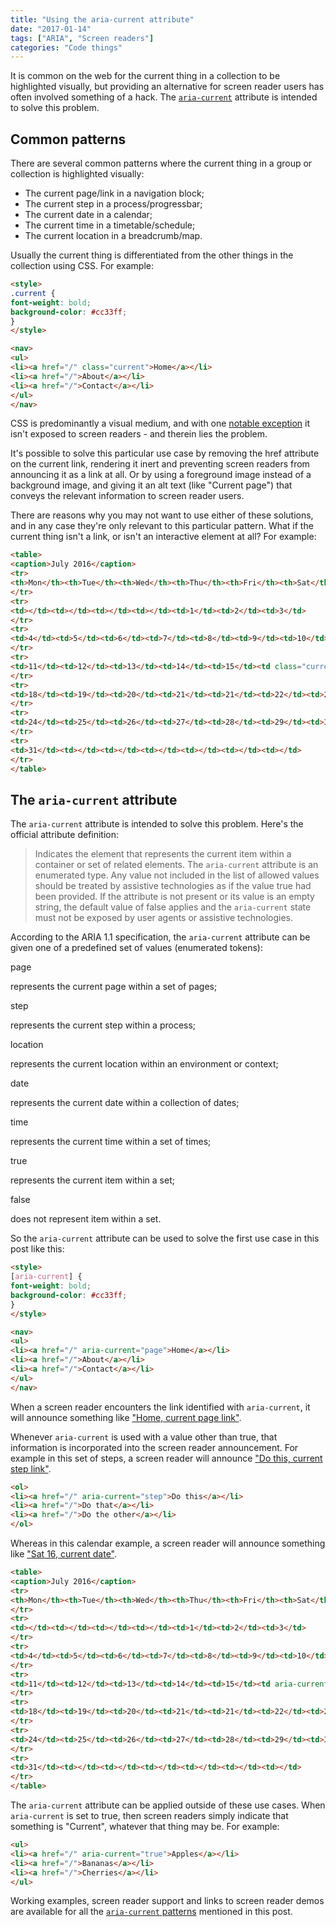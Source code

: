 ```yaml
---
title: "Using the aria-current attribute"
date: "2017-01-14"
tags: ["ARIA", "Screen readers"]
categories: "Code things"
---
```


It is common on the web for the current thing in a collection to be highlighted visually, but providing an alternative for screen reader users has often involved something of a hack. The [`aria-current`](https://www.w3.org/TR/wai-aria-1.1/#aria-current) attribute is intended to solve this problem.

## Common patterns

There are several common patterns where the current thing in a group or collection is highlighted visually:

- The current page/link in a navigation block;
- The current step in a process/progressbar;
- The current date in a calendar;
- The current time in a timetable/schedule;
- The current location in a breadcrumb/map.

Usually the current thing is differentiated from the other things in the collection using CSS. For example:

```html
<style>
.current {
font-weight: bold;
background-color: #cc33ff;
}
</style>

<nav>
<ul>
<li><a href="/" class="current">Home</a></li>
<li><a href="/">About</a></li>
<li><a href="/">Contact</a></li>
</ul>
</nav>
```

CSS is predominantly a visual medium, and with one [notable exception](http://tink.uk/accessibility-support-for-css-generated-content/) it isn't exposed to screen readers - and therein lies the problem.

It's possible to solve this particular use case by removing the href attribute on the current link, rendering it inert and preventing screen readers from announcing it as a link at all. Or by using a foreground image instead of a background image, and giving it an alt text (like "Current page") that conveys the relevant information to screen reader users.

There are reasons why you may not want to use either of these solutions, and in any case they're only relevant to this particular pattern. What if the current thing isn't a link, or isn't an interactive element at all? For example:

```html
<table>
<caption>July 2016</caption>
<tr>
<th>Mon</th><th>Tue</th><th>Wed</th><th>Thu</th><th>Fri</th><th>Sat</th><th>Sun</th>
</tr>
<tr>
<td></td><td></td><td></td><td></td><td>1</td><td>2</td><td>3</td>
</tr>
<tr>
<td>4</td><td>5</td><td>6</td><td>7</td><td>8</td><td>9</td><td>10</td>
</tr>
<tr>
<td>11</td><td>12</td><td>13</td><td>14</td><td>15</td><td class="current">16</td><td>17</td>
</tr>
<tr>
<td>18</td><td>19</td><td>20</td><td>21</td><td>21</td><td>22</td><td>23</td>
</tr>
<tr>
<td>24</td><td>25</td><td>26</td><td>27</td><td>28</td><td>29</td><td>30</td>
</tr>
<tr>
<td>31</td><td></td><td></td><td></td><td></td><td></td><td></td>
</tr>
</table>
```

## The `aria-current` attribute

The `aria-current` attribute is intended to solve this problem. Here's the official attribute definition:

> Indicates the element that represents the current item within a container or set of related elements. The `aria-current` attribute is an enumerated type. Any value not included in the list of allowed values should be treated by assistive technologies as if the value true had been provided. If the attribute is not present or its value is an empty string, the default value of false applies and the `aria-current` state must not be exposed by user agents or assistive technologies.

According to the ARIA 1.1 specification, the `aria-current` attribute can be given one of a predefined set of values (enumerated tokens):

page

represents the current page within a set of pages;

step

represents the current step within a process;

location

represents the current location within an environment or context;

date

represents the current date within a collection of dates;

time

represents the current time within a set of times;

true

represents the current item within a set;

false

does not represent item within a set.

So the `aria-current` attribute can be used to solve the first use case in this post like this:

```html
<style>
[aria-current] {
font-weight: bold;
background-color: #cc33ff;
}
</style>

<nav>
<ul>
<li><a href="/" aria-current="page">Home</a></li>
<li><a href="/">About</a></li>
<li><a href="/">Contact</a></li>
</ul>
</nav>
```

When a screen reader encounters the link identified with `aria-current`, it will announce something like ["Home, current page link"](https://www.youtube.com/watch?v=as2CZKc4Kx4).

Whenever `aria-current` is used with a value other than true, that information is incorporated into the screen reader announcement. For example in this set of steps, a screen reader will announce ["Do this, current step link"](https://www.youtube.com/watch?v=BxSzMuHXrPg&feature=youtu.be).

```html
<ol>
<li><a href="/" aria-current="step">Do this</a></li>
<li><a href="/">Do that</a></li>
<li><a href="/">Do the other</a></li>
</ol>
```

Whereas in this calendar example, a screen reader will announce something like ["Sat 16, current date"](https://www.youtube.com/watch?v=nr1RuyIiHi0&feature=youtu.be).

```html
<table>
<caption>July 2016</caption>
<tr>
<th>Mon</th><th>Tue</th><th>Wed</th><th>Thu</th><th>Fri</th><th>Sat</th><th>Sun</th>
</tr>
<tr>
<td></td><td></td><td></td><td></td><td>1</td><td>2</td><td>3</td>
</tr>
<tr>
<td>4</td><td>5</td><td>6</td><td>7</td><td>8</td><td>9</td><td>10</td>
</tr>
<tr>
<td>11</td><td>12</td><td>13</td><td>14</td><td>15</td><td aria-current="date">16</td><td>17</td>
</tr>
<tr>
<td>18</td><td>19</td><td>20</td><td>21</td><td>21</td><td>22</td><td>23</td>
</tr>
<tr>
<td>24</td><td>25</td><td>26</td><td>27</td><td>28</td><td>29</td><td>30</td>
</tr>
<tr>
<td>31</td><td></td><td></td><td></td><td></td><td></td><td></td>
</tr>
</table>
```

The `aria-current` attribute can be applied outside of these use cases. When `aria-current` is set to true, then screen readers simply indicate that something is "Current", whatever that thing may be. For example:

```html
<ul>
<li><a href="/" aria-current="true">Apples</a></li>
<li><a href="/">Bananas</a></li>
<li><a href="/">Cherries</a></li>
</ul>
```

Working examples, screen reader support and links to screen reader demos are available for all the [`aria-current` patterns](https://ljwatson.github.io/design-patterns/aria-current/) mentioned in this post.
